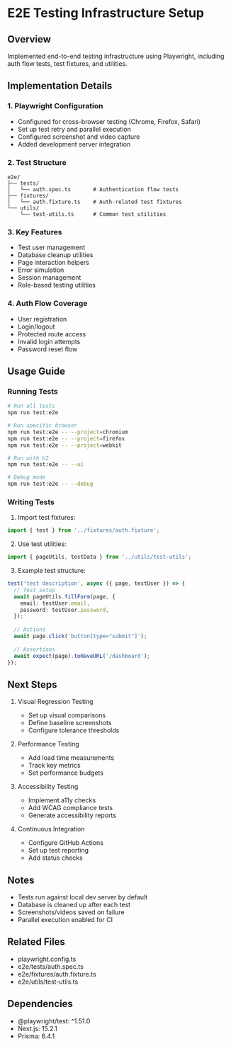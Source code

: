 # E2E Testing Infrastructure Setup

## Overview
Implemented end-to-end testing infrastructure using Playwright, including auth flow tests, test fixtures, and utilities.

## Implementation Details

### 1. Playwright Configuration
- Configured for cross-browser testing (Chrome, Firefox, Safari)
- Set up test retry and parallel execution
- Configured screenshot and video capture
- Added development server integration

### 2. Test Structure
```
e2e/
├── tests/
│   └── auth.spec.ts       # Authentication flow tests
├── fixtures/
│   └── auth.fixture.ts    # Auth-related test fixtures
└── utils/
    └── test-utils.ts      # Common test utilities
```

### 3. Key Features
- Test user management
- Database cleanup utilities
- Page interaction helpers
- Error simulation
- Session management
- Role-based testing utilities

### 4. Auth Flow Coverage
- User registration
- Login/logout
- Protected route access
- Invalid login attempts
- Password reset flow

## Usage Guide

### Running Tests
```bash
# Run all tests
npm run test:e2e

# Run specific browser
npm run test:e2e -- --project=chromium
npm run test:e2e -- --project=firefox
npm run test:e2e -- --project=webkit

# Run with UI
npm run test:e2e -- --ui

# Debug mode
npm run test:e2e -- --debug
```

### Writing Tests
1. Import test fixtures:
```typescript
import { test } from '../fixtures/auth.fixture';
```

2. Use test utilities:
```typescript
import { pageUtils, testData } from '../utils/test-utils';
```

3. Example test structure:
```typescript
test('test description', async ({ page, testUser }) => {
  // Test setup
  await pageUtils.fillForm(page, {
    email: testUser.email,
    password: testUser.password,
  });
  
  // Actions
  await page.click('button[type="submit"]');
  
  // Assertions
  await expect(page).toHaveURL('/dashboard');
});
```

## Next Steps
1. Visual Regression Testing
   - Set up visual comparisons
   - Define baseline screenshots
   - Configure tolerance thresholds

2. Performance Testing
   - Add load time measurements
   - Track key metrics
   - Set performance budgets

3. Accessibility Testing
   - Implement a11y checks
   - Add WCAG compliance tests
   - Generate accessibility reports

4. Continuous Integration
   - Configure GitHub Actions
   - Set up test reporting
   - Add status checks

## Notes
- Tests run against local dev server by default
- Database is cleaned up after each test
- Screenshots/videos saved on failure
- Parallel execution enabled for CI

## Related Files
- playwright.config.ts
- e2e/tests/auth.spec.ts
- e2e/fixtures/auth.fixture.ts
- e2e/utils/test-utils.ts

## Dependencies
- @playwright/test: ^1.51.0
- Next.js: 15.2.1
- Prisma: 6.4.1